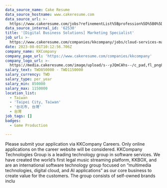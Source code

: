 ```yaml
---
data_source_name: Cake Resume
data_source_hostname: www.cakeresume.com
data_source_url: >-
  https://www.cakeresume.com/jobs?refinementList%5Bprofession%5D%5B0%5D=game-production&range%5Bsalary_range%5D%5Bmin%5D=100000
data_source_internal_id: '62530'
title: '[Digital Business Solutions] Marketing Specialist'
job_url: >-
  https://www.cakeresume.com/companies/kkcompany/jobs/cloud-services-marketing-specialist
date: 2023-08-01T10:12:56.706Z
company_name: KKCompany
company_page_url: 'https://www.cakeresume.com/companies/kkcompany'
company_logo_url: >-
  https://media.cakeresume.com/image/upload/s--yJQmCAhs--/c_pad,fl_png8,h_200,w_200/v1637561973/kxxyllrqxnxut3jg0vup.png
salary_text: TWD850000 - TWD1150000
salary_currency: TWD
salary_type: per_year
salary_min: 850000
salary_max: 1150000
location_list:
  - Taiwan
  - 'Taipei City, Taiwan'
  - '台北市, 台灣'
  - 台灣
job_tags: []
badges:
  - Game Production

---
```


Please submit your application via KKCompany Careers. Only online applications on the career website will be considered. KKCompany Technologies Group is a leading technology group in software services. We have created the world’s first legal music streaming platform, KKBOX, and are an international software technology group focused on “multimedia technologies, digital cloud, and AI applications” as our core business to create value for the customers. The group consists of self-owned brands inclu